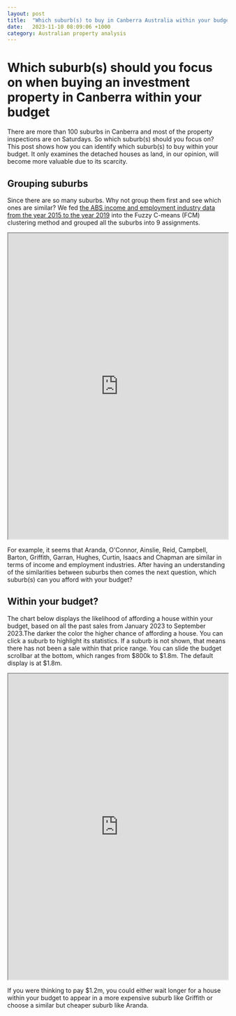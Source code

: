 ```yaml
---
layout: post
title:  "Which suburb(s) to buy in Canberra Australia within your budget"
date:   2023-11-10 08:09:06 +1000
category: Australian property analysis
---
```

# Which suburb(s) should you focus on when buying an investment property in Canberra within your budget

There are more than 100 suburbs in Canberra and most of the property inspections are on Saturdays. So which suburb(s) should you focus on? This post shows how you can identify which suburb(s) to buy within your budget. It only examines the detached houses as land, in our opinion, will become more valuable due to its scarcity. 

## Grouping suburbs

Since there are so many suburbs. Why not group them first and see which ones are similar? We fed <a href="https://dbr.abs.gov.au/region.html?lyr=sa2&rgn=801011001">the ABS income and employment industry data from the year 2015 to the year 2019</a> into the Fuzzy C-means (FCM) clustering method and grouped all the suburbs into 9 assignments.  

<iframe src="https://nilnought.github.io/plots/clustering_employment_income_NC9.html" width="100%" height="700"></iframe>

For example, it seems that Aranda, O'Connor, Ainslie, Reid, Campbell, Barton, Griffith, Garran, Hughes, Curtin, Isaacs and Chapman are similar in terms of income and employment industries. After having an understanding of the similarities between suburbs then comes the next question, which suburb(s) can you afford with your budget?  

## Within your budget?

The chart below displays the likelihood of affording a house within your budget, based on all the past sales from January 2023 to September 2023.The darker the color the higher chance of affording a house. You can click a suburb to highlight its statistics. If a suburb is not shown, that means there has not been a sale within that price range. You can slide the budget scrollbar at the bottom, which ranges from $800k to $1.8m. The default display is at $1.8m.   

<iframe src="https://nilnought.github.io/plots/budget_chance.html" width="100%" height="700"></iframe>

If you were thinking to pay $1.2m, you could either wait longer for a house within your budget to appear in a more expensive suburb like Griffith or choose a similar but cheaper suburb like Aranda.  
 
